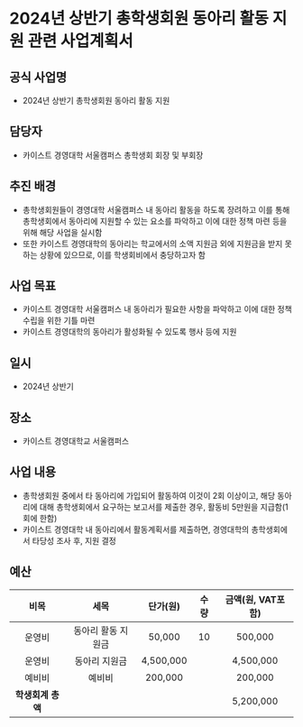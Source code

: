 2024년 상반기 총학생회원 동아리 활동 지원 관련 사업계획서
===

## 공식 사업명
- 2024년 상반기 총학생회원 동아리 활동 지원
  
## 담당자
- 카이스트 경영대학 서울캠퍼스 총학생회 회장 및 부회장

## 추진 배경
- 총학생회원들이 경영대학 서울캠퍼스 내 동아리 활동을 하도록 장려하고 이를 통해 총학생회에서 동아리에 지원할 수 있는 요소를 파악하고 이에 대한 정책 마련 등을 위해 해당 사업을 실시함
- 또한 카이스트 경영대학의 동아리는 학교에서의 소액 지원금 외에 지원금을 받지 못하는 상황에 있으므로, 이를 학생회비에서 충당하고자 함

## 사업 목표
- 카이스트 경영대학 서울캠퍼스 내 동아리가 필요한 사항을 파악하고 이에 대한 정책 수립을 위한 기틀 마련
- 카이스트 경영대학의 동아리가 활성화될 수 있도록 행사 등에 지원

## 일시
- 2024년 상반기

## 장소
- 카이스트 경영대학교 서울캠퍼스
 
## 사업 내용
- 총학생회원 중에서 타 동아리에 가입되어 활동하여 이것이 2회 이상이고, 해당 동아리에 대해 총학생회에서 요구하는 보고서를 제출한 경우, 활동비 5만원을 지급함(1회에 한함)
- 카이스트 경영대학 내 동아리에서 활동계획서를 제출하면, 경영대학의 총학생회에서 타당성 조사 후, 지원 결정


## 예산
| 비목       | 세목        | 단가(원)     | 수량  | 금액(원, VAT포함) |
|:--------:|:---------:|:---------:|:---:|:------------:|
|운영비| 동아리 활동 지원금   |	50,000|	10|	500,000|
|운영비| 동아리 지원금   |	4,500,000|	|	4,500,000|
|예비비| 예비비   |	200,000|	|	200,000|
|  **학생회계 총액** |           |           |     | 5,200,000   |






